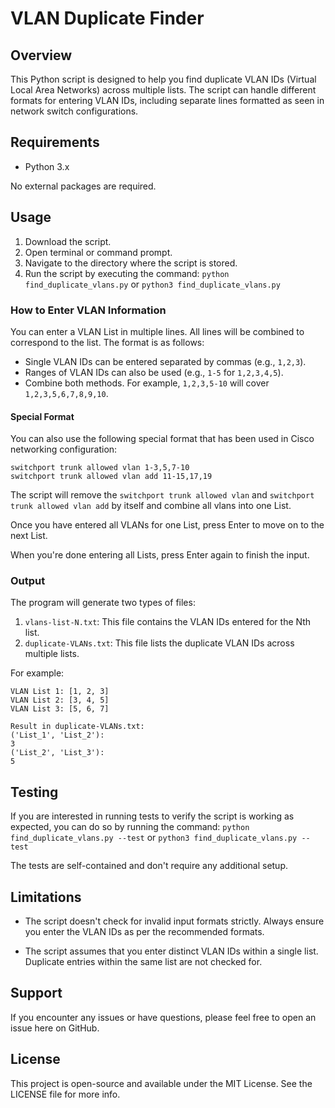 # VLAN Duplicate Finder

## Overview

This Python script is designed to help you find duplicate VLAN IDs (Virtual Local Area Networks) across multiple lists. The script can handle different formats for entering VLAN IDs, including separate lines formatted as seen in network switch configurations.

## Requirements

- Python 3.x

No external packages are required.

## Usage

1. Download the script.
2. Open terminal or command prompt.
3. Navigate to the directory where the script is stored.
4. Run the script by executing the command: `python find_duplicate_vlans.py` or `python3 find_duplicate_vlans.py`

### How to Enter VLAN Information

You can enter a VLAN List in multiple lines. All lines will be combined to correspond to the list. The format is as follows:

- Single VLAN IDs can be entered separated by commas (e.g., `1,2,3`).
- Ranges of VLAN IDs can also be used (e.g., `1-5` for `1,2,3,4,5`).
- Combine both methods. For example, `1,2,3,5-10` will cover `1,2,3,5,6,7,8,9,10`.

#### Special Format

You can also use the following special format that has been used in Cisco networking configuration:
```
switchport trunk allowed vlan 1-3,5,7-10
switchport trunk allowed vlan add 11-15,17,19
```
The script will remove the `switchport trunk allowed vlan` and `switchport trunk allowed vlan add` by itself and combine all vlans into one List.

Once you have entered all VLANs for one List, press Enter to move on to the next List.

When you're done entering all Lists, press Enter again to finish the input.

### Output

The program will generate two types of files:

1. `vlans-list-N.txt`: This file contains the VLAN IDs entered for the Nth list.
2. `duplicate-VLANs.txt`: This file lists the duplicate VLAN IDs across multiple lists.

For example:
```
VLAN List 1: [1, 2, 3]
VLAN List 2: [3, 4, 5]
VLAN List 3: [5, 6, 7]

Result in duplicate-VLANs.txt:
('List_1', 'List_2'):
3
('List_2', 'List_3'):
5
```

## Testing

If you are interested in running tests to verify the script is working as expected, you can do so by running the command: `python find_duplicate_vlans.py --test` or `python3 find_duplicate_vlans.py --test`

The tests are self-contained and don't require any additional setup.

## Limitations

- The script doesn't check for invalid input formats strictly. Always ensure you enter the VLAN IDs as per the recommended formats.
  
- The script assumes that you enter distinct VLAN IDs within a single list. Duplicate entries within the same list are not checked for.

## Support

If you encounter any issues or have questions, please feel free to open an issue here on GitHub.

## License

This project is open-source and available under the MIT License. See the LICENSE file for more info.
